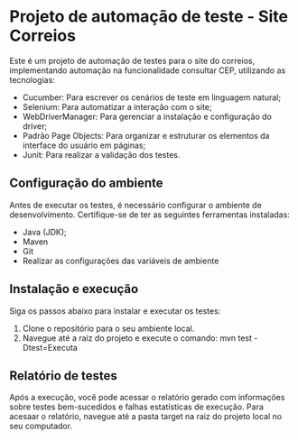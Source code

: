 # Projeto de automação de teste - Site Correios

Este é um projeto de automação de testes para o site do correios, implementando automação na funcionalidade consultar CEP, utilizando as tecnologias:

- Cucumber: Para escrever os cenários de teste em linguagem natural;
- Selenium: Para automatizar a interação com o site;
- WebDriverManager: Para gerenciar a instalação e configuração do driver;
- Padrão Page Objects: Para organizar e estruturar os elementos da interface do usuário em páginas;
- Junit: Para realizar a validação dos testes.

## Configuração do ambiente

Antes de executar os testes, é necessário configurar o ambiente de desenvolvimento. Certifique-se de ter as seguintes ferramentas instaladas:

- Java (JDK);
- Maven
- Git
- Realizar as configurações das variáveis de ambiente

## Instalação e execução

Siga os passos abaixo para instalar e executar os testes:

1. Clone o repositório para o seu ambiente local.
2. Navegue até a raiz do projeto e execute o comando: mvn test -Dtest=Executa

## Relatório de testes

Após a execução, você pode acessar o relatório gerado com informações sobre testes bem-sucedidos e falhas estatísticas de execução.
Para acesaar o relatório, navegue até a pasta target na raiz do projeto local no seu computador.